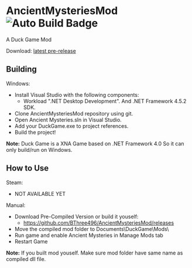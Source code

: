 # AncientMysteriesMod ![Auto Build Badge](https://github.com/BThree496/AncientMysteriesMod/workflows/Auto%20Build/badge.svg)
A Duck Game Mod

Download: [latest pre-release](https://github.com/BThree496/AncientMysteriesMod/releases)

Building
-------
Windows:
- Install Visual Studio with the following components:
  - Workload ".NET Desktop Development". And .NET Framework 4.5.2 SDK.
- Clone AncientMysteriesMod repository using git.
- Open Ancient Mysteries.sln in Visual Studio.
- Add your DuckGame.exe to project references.
- Build the project!

**Note:** Duck Game is a XNA Game based on .NET Framework 4.0 So it can only build/run on Windows.

How to Use
-------
Steam:
- NOT AVAILABLE YET

Manual:
- Download Pre-Compiled Version or build it youself:
  - https://github.com/BThree496/AncientMysteriesMod/releases
- Move the compiled mod folder to Documents\DuckGame\Mods\
- Run game and enable Ancient Mysteries in Manage Mods tab
- Restart Game

**Note:** If you built mod youself. Make sure mod folder have same name as compiled dll file.